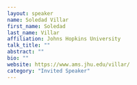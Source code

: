 ```yaml
---
layout: speaker
name: Soledad Villar
first_name: Soledad
last_name: Villar
affiliation: Johns Hopkins University
talk_title: ""
abstract: ""
bio: ""
website: https://www.ams.jhu.edu/villar/
category: "Invited Speaker"
---
```

